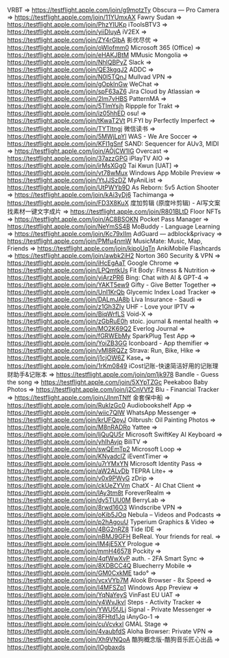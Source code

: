 VRBT => https://testflight.apple.com/join/g9motzTy
Obscura — Pro Camera => https://testflight.apple.com/join/11YUmxAX
Fawry Sudan => https://testflight.apple.com/join/PhzYIUKp
iToolsBTV3 => https://testflight.apple.com/join/yiiDluyA
iV2EX => https://testflight.apple.com/join/ZY4rGlbA
影优尽优 => https://testflight.apple.com/join/oWIofmm0
Microsoft 365 (Office) => https://testflight.apple.com/join/eHAKJBtM
MMusic Mongolia => https://testflight.apple.com/join/NhlQBPyZ
Slack => https://testflight.apple.com/join/QE3kgqJ2
ADDC => https://testflight.apple.com/join/N0l5TQnJ
Mullvad VPN => https://testflight.apple.com/join/gOpklnGw
WeChat => https://testflight.apple.com/join/spF63aZ6
Jira Cloud by Atlassian => https://testflight.apple.com/join/2lm7vHBS
PatternMA => https://testflight.apple.com/join/5TImYsjh
Rippple for Trakt => https://testflight.apple.com/join/iz05hhED
osu! => https://testflight.apple.com/join/tKwaT2Vt
PI.FYI by Perfectly Imperfect => https://testflight.apple.com/join/TYTltngj
微信读书 => https://testflight.apple.com/join/5MWjLpYl
WAS - We Are Soccer => https://testflight.apple.com/join/KFI1gSnf
SAND: Sequencer for AUv3, MIDI => https://testflight.apple.com/join/AOjCW1IG
Overcast => https://testflight.apple.com/join/37azzGPG
iPlayTV AIO => https://testflight.apple.com/join/irMsXGg0
Tai Kwun [UAT] => https://testflight.apple.com/join/vt78wMux
Windows App Mobile Preview => https://testflight.apple.com/join/YtJJSzDZ
MyAniList => https://testflight.apple.com/join/UtPWYb9D
As Reborn: 5v5 Action Shooter => https://testflight.apple.com/join/kAi3yDj6
Tachimanga => https://testflight.apple.com/join/FD3X8KuX
度加剪辑 (原度咔剪辑) - AI写文案找素材一键文字成片 => https://testflight.apple.com/join/R801BLtD
Floor NFTs => https://testflight.apple.com/join/AC8BSOKN
Pocket Pass Manager => https://testflight.apple.com/join/NeYmSS4B
MoBuddy - Language Learning => https://testflight.apple.com/join/Kc79xIIm
AdGuard  — adblock&privacy => https://testflight.apple.com/join/PMfu4nmW
MusicMate: Music, Map, Friends => https://testflight.apple.com/join/kipoUqTn
AnkiMobile Flashcards => https://testflight.apple.com/join/awbk2iH2
Norton 360 Security & VPN => https://testflight.apple.com/join/iHcEgAaT
Google Chrome => https://testflight.apple.com/join/LPQmtkUs
Fit Body: Fitness & Nutrition => https://testflight.apple.com/join/yiArzPR6
Bing: Chat with AI & GPT-4 => https://testflight.apple.com/join/YAKT5ew9
Gifty - Give Better Together => https://testflight.apple.com/join/UnI1KrQb
Glycemic Index Load Tracker => https://testflight.apple.com/join/DALmJA8b
Liva Insurance - Saudi => https://testflight.apple.com/join/z1Gh3ZIy
UHF - Love your IPTV => https://testflight.apple.com/join/BiqWrfLS
Void-X => https://testflight.apple.com/join/zGbRuE0h
stoic. journal & mental health => https://testflight.apple.com/join/MO2K69Q2
Everlog Journal => https://testflight.apple.com/join/fGRWEbMy
SparkPlug Test App => https://testflight.apple.com/join/YoiZB3GG
Iconboard - App themifier => https://testflight.apple.com/join/vMl8RQZz
Strava: Run, Bike, Hike => https://testflight.apple.com/join/j1cjOW6Z
Kase₄ => https://testflight.apple.com/join/1rKm0849
iCost记账-快速简洁好用的记账理财助手&记账本 => https://testflight.apple.com/join/pm1jk978
Bandle - Guess the song => https://testflight.apple.com/join/5XYpTZGc
Peekaboo Baby Photos => https://testflight.apple.com/join/j2CnVVf2
Blu - Financial Tracker => https://testflight.apple.com/join/JInmTNff
金套保中船 => https://testflight.apple.com/join/RukIzGc0
Audiobookshelf App => https://testflight.apple.com/join/wiic7QIW
WhatsApp Messenger => https://testflight.apple.com/join/krUFQpyJ
Oilbrush: Oil Painting Photos => https://testflight.apple.com/join/M8nRADRo
Yattee => https://testflight.apple.com/join/ljQuQU5r
Microsoft SwiftKey AI Keyboard => https://testflight.apple.com/join/yhIhAvjp
BiliTV => https://testflight.apple.com/join/swQEmTp2
Microsoft Loop => https://testflight.apple.com/join/KNyadcIZ
iEventTimer => https://testflight.apple.com/join/u7rYMxYN
Microsoft Identity Pass => https://testflight.apple.com/join/aW2ALvDb
TEPRA Lite+ => https://testflight.apple.com/join/v0x9PWyG
zDrip => https://testflight.apple.com/join/ckUeZYVm
ChatX - AI Chat Client => https://testflight.apple.com/join/lAy3tm8t
ForeverRealm => https://testflight.apple.com/join/dy5TUU0M
BerryLab => https://testflight.apple.com/join/8rwd16O3
Windscribe VPN => https://testflight.apple.com/join/oKib5JOq
Nebula – Videos and Podcasts => https://testflight.apple.com/join/p2hAgouU
Typerium Graphics & Video => https://testflight.apple.com/join/4BG2nRZ8
Tide IDE => https://testflight.apple.com/join/nBMJ9GFH
BeReal. Your friends for real. => https://testflight.apple.com/join/IM4jE5XY
Prologue => https://testflight.apple.com/join/mmH46578
Pockity => https://testflight.apple.com/join/4qfWwXvP
auth. - 2FA Smart Sync => https://testflight.apple.com/join/8XDBCC4Q
Bluecherry Mobile => https://testflight.apple.com/join/GM0CxkME
tado° => https://testflight.apple.com/join/vcxVYb7M
Alook Browser - 8x Speed => https://testflight.apple.com/join/I4MFSZp1
Windows App Preview => https://testflight.apple.com/join/YqNaYeyS
VinFast EU UAT => https://testflight.apple.com/join/y4WvJkvl
Steps - Activity Tracker => https://testflight.apple.com/join/YWU5fJLj
Signal - Private Messenger => https://testflight.apple.com/join/8FHtd1Jq
iAnyGo-1 => https://testflight.apple.com/join/cuVcvkxl
GMAL Stage => https://testflight.apple.com/join/4vaubfdS
Aloha Browser: Private VPN => https://testflight.apple.com/join/Xh9VNQoA
酷狗概念版-酷狗音乐匠心出品 => https://testflight.apple.com/join/IOgbaxds
